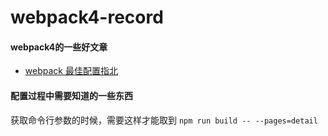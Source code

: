 # webpack4-record

#### webpack4的一些好文章

* [webpack 最佳配置指北](https://juejin.im/post/5e0e1153e51d45414b74de65)

#### 配置过程中需要知道的一些东西

获取命令行参数的时候，需要这样才能取到 `npm run build -- --pages=detail`
